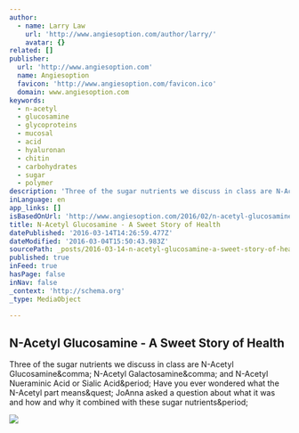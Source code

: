 ```yaml
---
author:
  - name: Larry Law
    url: 'http://www.angiesoption.com/author/larry/'
    avatar: {}
related: []
publisher:
  url: 'http://www.angiesoption.com'
  name: Angiesoption
  favicon: 'http://www.angiesoption.com/favicon.ico'
  domain: www.angiesoption.com
keywords:
  - n-acetyl
  - glucosamine
  - glycoproteins
  - mucosal
  - acid
  - hyaluronan
  - chitin
  - carbohydrates
  - sugar
  - polymer
description: 'Three of the sugar nutrients we discuss in class are N-Acetyl Glucosamine, N-Acetyl Galactosamine, and N-Acetyl Nueraminic Acid or Sialic Acid. Have you ever wondered what the N-Acetyl part means? JoAnna asked a question about what it was and how and why it combined with these sugar nutrients.'
inLanguage: en
app_links: []
isBasedOnUrl: 'http://www.angiesoption.com/2016/02/n-acetyl-glucosamine-2/'
title: N-Acetyl Glucosamine - A Sweet Story of Health
datePublished: '2016-03-14T14:26:59.477Z'
dateModified: '2016-03-04T15:50:43.983Z'
sourcePath: _posts/2016-03-14-n-acetyl-glucosamine-a-sweet-story-of-health.md
published: true
inFeed: true
hasPage: false
inNav: false
_context: 'http://schema.org'
_type: MediaObject

---
```

<article style=""><h1>N-Acetyl Glucosamine - A Sweet Story of Health</h1><p>Three of the sugar nutrients we discuss in class are N-Acetyl Glucosamine&amp;comma; N-Acetyl Galactosamine&amp;comma; and N-Acetyl Nueraminic Acid or Sialic Acid&amp;period; Have you ever wondered what the N-Acetyl part means&amp;quest; JoAnna asked a question about what it was and how and why it combined with these sugar nutrients&amp;period;</p><img src="https://d1yoaun8syyxxt.cloudfront.net/kt197-41a56f9c-0174-4c5f-9b97-4c5cecdaa63d-v2" /></article>